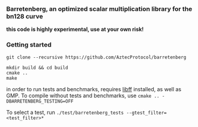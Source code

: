 ### Barretenberg, an optimized scalar multiplication library for the bn128 curve  

**this code is highly experimental, use at your own risk!**  

### Getting started  

```
git clone --recursive https://github.com/AztecProtocol/barretenberg  

mkdir build && cd build  
cmake ..
make
```

in order to run tests and benchmarks, requires [libff](https://github.com/scipr-lab/libff) installed, as well as GMP. To compile without tests and benchmarks, use `cmake .. -DBARRETENBERG_TESTING=OFF`  

To select a test, run `./test/barretenberg_tests --gtest_filter=<test_filter>*`